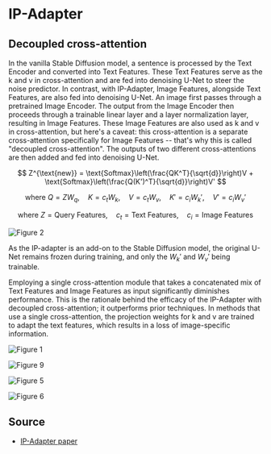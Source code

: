 # IP-Adapter

## Decoupled cross-attention

In the vanilla Stable Diffusion model, a sentence is processed by the Text Encoder and converted into Text Features. These Text Features serve as the k and v in cross-attention and are fed into denoising U-Net to steer the noise predictor. In contrast, with IP-Adapter, Image Features, alongside Text Features, are also fed into denoising U-Net. An image first passes through a pretrained Image Encoder. The output from the Image Encoder then proceeds through a trainable linear layer and a layer normalization layer, resulting in Image Features. These Image Features are also used as k and v in cross-attention, but here's a caveat: this cross-attention is a separate cross-attention specifically for Image Features -- that's why this is called "decoupled cross-attention". The outputs of two different cross-attentions are then added and fed into denoising U-Net.

$$
Z^{\text{new}} = \text{Softmax}\left(\frac{QK^T}{\sqrt{d}}\right)V + \text{Softmax}\left(\frac{Q(K')^T}{\sqrt{d}}\right)V'
$$

$$
\text{where } Q = ZW_q, \quad K = c_t W_k, \quad V = c_t W_v, \quad K' = c_i W_k', \quad V' = c_i W_v'
$$

$$
\text{where } Z = \text{Query Features}, \quad c_t = \text{Text Features}, \quad c_i = \text{Image Features}
$$

![Figure 2](https://github.com/star-bits/blog/assets/93939472/89793dad-ad5e-42c0-95a9-09b0f7daa61f)

As the IP-adapter is an add-on to the Stable Diffusion model, the original U-Net remains frozen during training, and only the $W_k'$ and $W_v'$ being trainable.

Employing a single cross-attention module that takes a concatenated mix of Text Features and Image Features as input significantly diminishes performance. This is the rationale behind the efficacy of the IP-Adapter with decoupled cross-attention; it outperforms prior techniques. In methods that use a single cross-attention, the projection weights for k and v are trained to adapt the text features, which results in a loss of image-specific information.

![Figure 1](https://github.com/star-bits/blog/assets/93939472/3745b675-7404-470a-83ea-cf4cf8dc07ed)

![Figure 9](https://github.com/star-bits/blog/assets/93939472/0efff47d-f691-434c-9172-b1fa26f08262)

![Figure 5](https://github.com/star-bits/blog/assets/93939472/33377543-2798-4295-b8b9-450c1a6e2fe0)

![Figure 6](https://github.com/star-bits/blog/assets/93939472/4261bd70-e780-477d-8f34-b6104ce6da90)

## Source
- [IP-Adapter paper](https://arxiv.org/abs/2308.06721)
